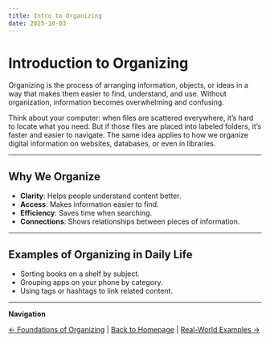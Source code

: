 ```yaml
---
title: Intro to Organizing
date: 2025-10-03
---
```

# Introduction to Organizing

Organizing is the process of arranging information, objects, or ideas in a way that makes them easier to find, understand, and use. Without organization, information becomes overwhelming and confusing.  

Think about your computer: when files are scattered everywhere, it’s hard to locate what you need. But if those files are placed into labeled folders, it’s faster and easier to navigate. The same idea applies to how we organize digital information on websites, databases, or even in libraries.  

---

## Why We Organize

- **Clarity**: Helps people understand content better.  
- **Access**: Makes information easier to find.  
- **Efficiency**: Saves time when searching.  
- **Connections**: Shows relationships between pieces of information.  

---

## Examples of Organizing in Daily Life

- Sorting books on a shelf by subject.  
- Grouping apps on your phone by category.  
- Using tags or hashtags to link related content.  

---

**Navigation**  

[← Foundations of Organizing](foundations-of-organizing/index.md) | [Back to Homepage](../index.md) | [Real-World Examples →](foundations-of-organizing/page3.md)